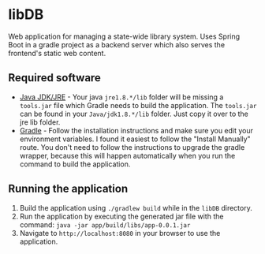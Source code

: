 # libDB
Web application for managing a state-wide library system. Uses Spring Boot in a gradle project as a backend server which also serves the frontend's static web content.

## Required software

* [Java JDK/JRE](https://www.oracle.com/technetwork/java/javase/downloads/index.html) - Your java `jre1.8.*/lib` folder will be missing a `tools.jar` file which Gradle needs to build the application. The `tools.jar` can be found in your `Java/jdk1.8.*/lib` folder. Just copy it over to the jre lib folder.
* [Gradle](https://gradle.org/install/) - Follow the installation instructions and make sure you edit your environment variables. I found it easiest to follow the "Install Manually" route. You don't need to follow the instructions to upgrade the gradle wrapper, because this will happen automatically when you run the command to build the application.

## Running the application

1. Build the application using `./gradlew build` while in the `libDB` directory.
2. Run the application by executing the generated jar file with the command: `java -jar app/build/libs/app-0.0.1.jar`
3. Navigate to `http://localhost:8080` in your browser to use the application.
